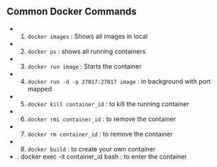 ## Common Docker Commands

 - 1. ``` docker images ``` : Shows all images in local
 - 2. ``` docker ps ``` : shows all running containers
 - 3. ``` docker run image ``` : Starts the container
 - 4. ``` docker run -d -p 27017:27017 image ``` : in background  with port mapped 
 - 5. ``` docker kill container_id ``` : to kill the running container 
 - 6. ``` docker rmi container_id ``` : to remove the container
 - 7. ``` docker rm container_id ``` : to remove the container
 - 8. ``` docker build ``` : to create your own container
 - . docker exec -it container_id bash : to enter the container
